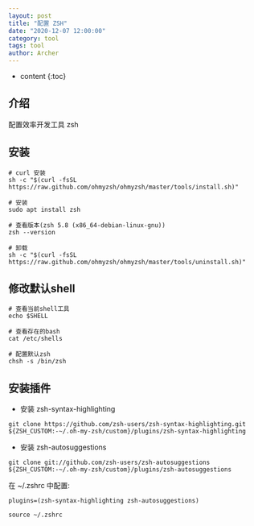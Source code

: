 ```yaml
---
layout: post
title: "配置 ZSH"
date: "2020-12-07 12:00:00"
category: tool
tags: tool
author: Archer
---
```

* content
{:toc}

## 介绍

配置效率开发工具 zsh




## 安装

```shell
# curl 安装
sh -c "$(curl -fsSL https://raw.github.com/ohmyzsh/ohmyzsh/master/tools/install.sh)"

# 安装
sudo apt install zsh

# 查看版本(zsh 5.8 (x86_64-debian-linux-gnu))
zsh --version

# 卸载
sh -c "$(curl -fsSL https://raw.github.com/ohmyzsh/ohmyzsh/master/tools/uninstall.sh)"
```

## 修改默认shell

```shell
# 查看当前shell工具
echo $SHELL

# 查看存在的bash
cat /etc/shells

# 配置默认zsh
chsh -s /bin/zsh
```

## 安装插件

* 安装 zsh-syntax-highlighting

```shell
git clone https://github.com/zsh-users/zsh-syntax-highlighting.git ${ZSH_CUSTOM:-~/.oh-my-zsh/custom}/plugins/zsh-syntax-highlighting
```

* 安装 zsh-autosuggestions

```shell
git clone git://github.com/zsh-users/zsh-autosuggestions ${ZSH_CUSTOM:-~/.oh-my-zsh/custom}/plugins/zsh-autosuggestions
```

在 ~/.zshrc 中配置:

```shell
plugins=(zsh-syntax-highlighting zsh-autosuggestions)
```

```shell
source ~/.zshrc
```